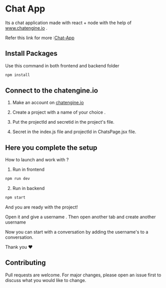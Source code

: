 # Chat App
Its a chat application made with react + node with the help of www.chatengine.io .

Refer this link for more :[Chat-App](https://blog.chatengine.io/fullstack-chat/nodejs-reactjs)

## Install Packages

Use this command in both frontend and backend folder

```bash
npm install 
```

## Connect to the chatengine.io 

1. Make an account on [chatengine.io](www.chatengine.io)

2. Create a project with a name of your choice .

3. Put the projectId and secretid in the project's file.

4. Secret in the index.js file and projectId in ChatsPage.jsx file.

## Here you complete the setup 
How to launch and work with ?

1. Run in frontend
```bash
npm run dev
 ```

2. Run in backend
```bash
npm start
 ```
And you are ready with the project!


Open it and give a username . Then open another tab and create another username


Now you can start with a conversation by adding the username's to a conversation.

Thank you ❤️


## Contributing

Pull requests are welcome. For major changes, please open an issue first
to discuss what you would like to change.

